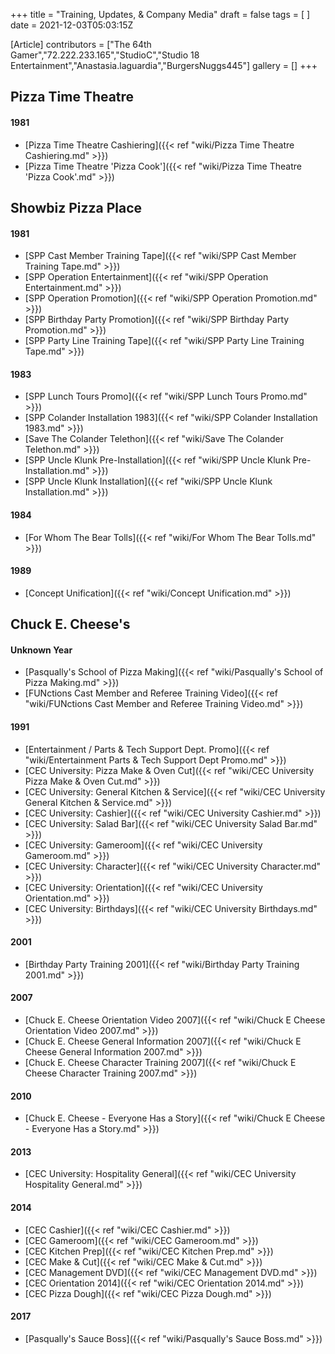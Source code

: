 +++
title = "Training, Updates, & Company Media"
draft = false
tags = [ ]
date = 2021-12-03T05:03:15Z

[Article]
contributors = ["The 64th Gamer","72.222.233.165","StudioC","Studio 18 Entertainment","Anastasia.laguardia","BurgersNuggs445"]
gallery = []
+++
## Pizza Time Theatre ##

#### 1981 ####

* [Pizza Time Theatre Cashiering]({{< ref "wiki/Pizza Time Theatre Cashiering.md" >}})
* [Pizza Time Theatre 'Pizza Cook']({{< ref "wiki/Pizza Time Theatre 'Pizza Cook'.md" >}})

## Showbiz Pizza Place ##

#### 1981 ####

* [SPP Cast Member Training Tape]({{< ref "wiki/SPP Cast Member Training Tape.md" >}})
* [SPP Operation Entertainment]({{< ref "wiki/SPP Operation Entertainment.md" >}})
* [SPP Operation Promotion]({{< ref "wiki/SPP Operation Promotion.md" >}})
* [SPP Birthday Party Promotion]({{< ref "wiki/SPP Birthday Party Promotion.md" >}})
* [SPP Party Line Training Tape]({{< ref "wiki/SPP Party Line Training Tape.md" >}})

#### 1983 ####

* [SPP Lunch Tours Promo]({{< ref "wiki/SPP Lunch Tours Promo.md" >}})
* [SPP Colander Installation 1983]({{< ref "wiki/SPP Colander Installation 1983.md" >}})
* [Save The Colander Telethon]({{< ref "wiki/Save The Colander Telethon.md" >}})
* [SPP Uncle Klunk Pre-Installation]({{< ref "wiki/SPP Uncle Klunk Pre-Installation.md" >}})
* [SPP Uncle Klunk Installation]({{< ref "wiki/SPP Uncle Klunk Installation.md" >}})

#### 1984 ####

* [For Whom The Bear Tolls]({{< ref "wiki/For Whom The Bear Tolls.md" >}})

#### 1989 ####

* [Concept Unification]({{< ref "wiki/Concept Unification.md" >}})

## Chuck E. Cheese's ##

#### Unknown Year ####

* [Pasqually's School of Pizza Making]({{< ref "wiki/Pasqually's School of Pizza Making.md" >}})
* [FUNctions Cast Member and Referee Training Video]({{< ref "wiki/FUNctions Cast Member and Referee Training Video.md" >}})

#### 1991 ####

* [Entertainment / Parts & Tech Support Dept. Promo]({{< ref "wiki/Entertainment  Parts & Tech Support Dept Promo.md" >}})
* [CEC University: Pizza Make & Oven Cut]({{< ref "wiki/CEC University Pizza Make & Oven Cut.md" >}})
* [CEC University: General Kitchen & Service]({{< ref "wiki/CEC University General Kitchen & Service.md" >}})
* [CEC University: Cashier]({{< ref "wiki/CEC University Cashier.md" >}})
* [CEC University: Salad Bar]({{< ref "wiki/CEC University Salad Bar.md" >}})
* [CEC University: Gameroom]({{< ref "wiki/CEC University Gameroom.md" >}})
* [CEC University: Character]({{< ref "wiki/CEC University Character.md" >}})
* [CEC University: Orientation]({{< ref "wiki/CEC University Orientation.md" >}})
* [CEC University: Birthdays]({{< ref "wiki/CEC University Birthdays.md" >}})

#### 2001 ####

* [Birthday Party Training 2001]({{< ref "wiki/Birthday Party Training 2001.md" >}})

#### 2007 ####

* [Chuck E. Cheese Orientation Video 2007]({{< ref "wiki/Chuck E Cheese Orientation Video 2007.md" >}})
* [Chuck E. Cheese General Information 2007]({{< ref "wiki/Chuck E Cheese General Information 2007.md" >}})
* [Chuck E. Cheese Character Training 2007]({{< ref "wiki/Chuck E Cheese Character Training 2007.md" >}})

#### 2010 ####

* [Chuck E. Cheese - Everyone Has a Story]({{< ref "wiki/Chuck E Cheese - Everyone Has a Story.md" >}})

#### 2013 ####

* [CEC University: Hospitality General]({{< ref "wiki/CEC University Hospitality General.md" >}})

#### 2014 ####

* [CEC Cashier]({{< ref "wiki/CEC Cashier.md" >}})
* [CEC Gameroom]({{< ref "wiki/CEC Gameroom.md" >}})
* [CEC Kitchen Prep]({{< ref "wiki/CEC Kitchen Prep.md" >}})
* [CEC Make & Cut]({{< ref "wiki/CEC Make & Cut.md" >}})
* [CEC Management DVD]({{< ref "wiki/CEC Management DVD.md" >}})
* [CEC Orientation 2014]({{< ref "wiki/CEC Orientation 2014.md" >}})
* [CEC Pizza Dough]({{< ref "wiki/CEC Pizza Dough.md" >}})

#### 2017 ####

* [Pasqually's Sauce Boss]({{< ref "wiki/Pasqually's Sauce Boss.md" >}})